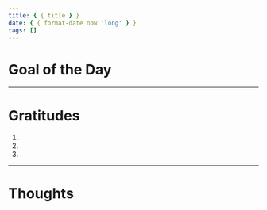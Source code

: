 ```yaml
---
title: { { title } }
date: { { format-date now 'long' } }
tags: []
---
```


# Goal of the Day

---

# Gratitudes

1.
2.
3.

---

# Thoughts
